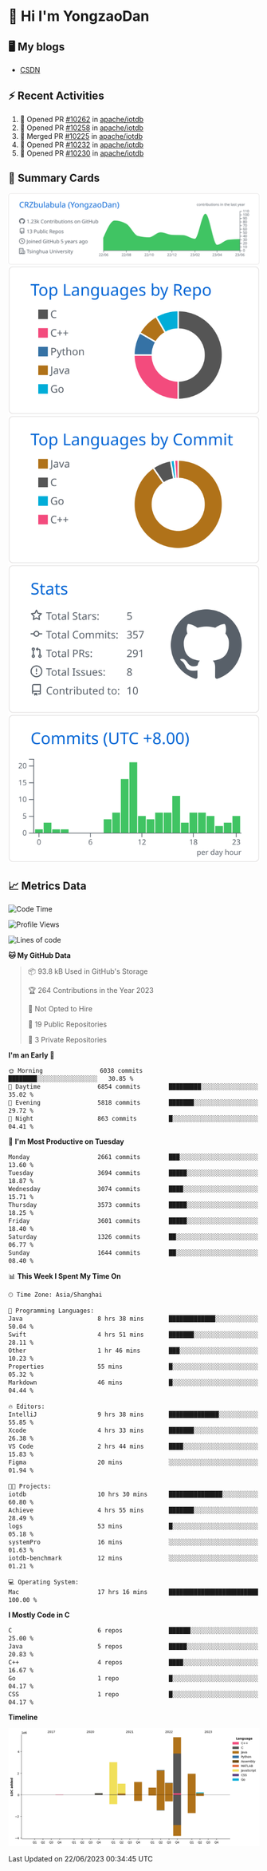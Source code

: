 # 👋 Hi I'm YongzaoDan

## 🖥 My blogs
  + [CSDN](https://blog.csdn.net/CRZbulabula?type=blog)

## ⚡ Recent Activities
<!--START_SECTION:activity-->
1. 💪 Opened PR [#10262](https://github.com/apache/iotdb/pull/10262) in [apache/iotdb](https://github.com/apache/iotdb)
2. 💪 Opened PR [#10258](https://github.com/apache/iotdb/pull/10258) in [apache/iotdb](https://github.com/apache/iotdb)
3. 🎉 Merged PR [#10225](https://github.com/apache/iotdb/pull/10225) in [apache/iotdb](https://github.com/apache/iotdb)
4. 💪 Opened PR [#10232](https://github.com/apache/iotdb/pull/10232) in [apache/iotdb](https://github.com/apache/iotdb)
5. 💪 Opened PR [#10230](https://github.com/apache/iotdb/pull/10230) in [apache/iotdb](https://github.com/apache/iotdb)
<!--END_SECTION:activity-->

## 🎑 Summary Cards

[![](https://raw.githubusercontent.com/CRZbulabula/CRZbulabula/main/profile-summary-card-output/github/0-profile-details.svg)](https://github.com/vn7n24fzkq/github-profile-summary-cards)
[![](https://raw.githubusercontent.com/CRZbulabula/CRZbulabula/main/profile-summary-card-output/github/1-repos-per-language.svg)](https://github.com/vn7n24fzkq/github-profile-summary-cards) [![](https://raw.githubusercontent.com/CRZbulabula/CRZbulabula/main/profile-summary-card-output/github/2-most-commit-language.svg)](https://github.com/vn7n24fzkq/github-profile-summary-cards)
[![](https://raw.githubusercontent.com/CRZbulabula/CRZbulabula/main/profile-summary-card-output/github/3-stats.svg)](https://github.com/vn7n24fzkq/github-profile-summary-cards) [![](https://raw.githubusercontent.com/CRZbulabula/CRZbulabula/main/profile-summary-card-output/github/4-productive-time.svg)](https://github.com/vn7n24fzkq/github-profile-summary-cards)

## 📈 Metrics Data

<!--START_SECTION:waka-->
![Code Time](http://img.shields.io/badge/Code%20Time-202%20hrs%2030%20mins-blue)

![Profile Views](http://img.shields.io/badge/Profile%20Views-0-blue)

![Lines of code](https://img.shields.io/badge/From%20Hello%20World%20I%27ve%20Written-16.9%20million%20lines%20of%20code-blue)

**🐱 My GitHub Data** 

> 📦 93.8 kB Used in GitHub's Storage 
 > 
> 🏆 264 Contributions in the Year 2023
 > 
> 🚫 Not Opted to Hire
 > 
> 📜 19 Public Repositories 
 > 
> 🔑 3 Private Repositories 
 > 
**I'm an Early 🐤** 

```text
🌞 Morning                6038 commits        ████████░░░░░░░░░░░░░░░░░   30.85 % 
🌆 Daytime                6854 commits        █████████░░░░░░░░░░░░░░░░   35.02 % 
🌃 Evening                5818 commits        ███████░░░░░░░░░░░░░░░░░░   29.72 % 
🌙 Night                  863 commits         █░░░░░░░░░░░░░░░░░░░░░░░░   04.41 % 
```
📅 **I'm Most Productive on Tuesday** 

```text
Monday                   2661 commits        ███░░░░░░░░░░░░░░░░░░░░░░   13.60 % 
Tuesday                  3694 commits        █████░░░░░░░░░░░░░░░░░░░░   18.87 % 
Wednesday                3074 commits        ████░░░░░░░░░░░░░░░░░░░░░   15.71 % 
Thursday                 3573 commits        █████░░░░░░░░░░░░░░░░░░░░   18.25 % 
Friday                   3601 commits        █████░░░░░░░░░░░░░░░░░░░░   18.40 % 
Saturday                 1326 commits        ██░░░░░░░░░░░░░░░░░░░░░░░   06.77 % 
Sunday                   1644 commits        ██░░░░░░░░░░░░░░░░░░░░░░░   08.40 % 
```


📊 **This Week I Spent My Time On** 

```text
🕑︎ Time Zone: Asia/Shanghai

💬 Programming Languages: 
Java                     8 hrs 38 mins       █████████████░░░░░░░░░░░░   50.04 % 
Swift                    4 hrs 51 mins       ███████░░░░░░░░░░░░░░░░░░   28.11 % 
Other                    1 hr 46 mins        ███░░░░░░░░░░░░░░░░░░░░░░   10.23 % 
Properties               55 mins             █░░░░░░░░░░░░░░░░░░░░░░░░   05.32 % 
Markdown                 46 mins             █░░░░░░░░░░░░░░░░░░░░░░░░   04.44 % 

🔥 Editors: 
IntelliJ                 9 hrs 38 mins       ██████████████░░░░░░░░░░░   55.85 % 
Xcode                    4 hrs 33 mins       ███████░░░░░░░░░░░░░░░░░░   26.38 % 
VS Code                  2 hrs 44 mins       ████░░░░░░░░░░░░░░░░░░░░░   15.83 % 
Figma                    20 mins             ░░░░░░░░░░░░░░░░░░░░░░░░░   01.94 % 

🐱‍💻 Projects: 
iotdb                    10 hrs 30 mins      ███████████████░░░░░░░░░░   60.80 % 
Achieve                  4 hrs 55 mins       ███████░░░░░░░░░░░░░░░░░░   28.49 % 
logs                     53 mins             █░░░░░░░░░░░░░░░░░░░░░░░░   05.18 % 
systemPro                16 mins             ░░░░░░░░░░░░░░░░░░░░░░░░░   01.63 % 
iotdb-benchmark          12 mins             ░░░░░░░░░░░░░░░░░░░░░░░░░   01.21 % 

💻 Operating System: 
Mac                      17 hrs 16 mins      █████████████████████████   100.00 % 
```

**I Mostly Code in C** 

```text
C                        6 repos             ██████░░░░░░░░░░░░░░░░░░░   25.00 % 
Java                     5 repos             █████░░░░░░░░░░░░░░░░░░░░   20.83 % 
C++                      4 repos             ████░░░░░░░░░░░░░░░░░░░░░   16.67 % 
Go                       1 repo              █░░░░░░░░░░░░░░░░░░░░░░░░   04.17 % 
CSS                      1 repo              █░░░░░░░░░░░░░░░░░░░░░░░░   04.17 % 
```



**Timeline**

![Lines of Code chart](https://raw.githubusercontent.com/CRZbulabula/CRZbulabula/main/assets/bar_graph.png)


 Last Updated on 22/06/2023 00:34:45 UTC
<!--END_SECTION:waka-->

